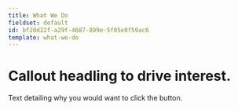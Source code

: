 ```yaml
---
title: What We Do
fieldset: default
id: bf20d22f-a29f-4687-899e-5f05e0f59ac6
template: what-we-do
---
```

# Callout headling to drive interest.

Text detailing why you would want to click the button.